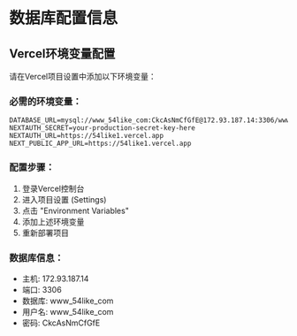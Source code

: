 # 数据库配置信息

## Vercel环境变量配置

请在Vercel项目设置中添加以下环境变量：

### 必需的环境变量：

```
DATABASE_URL=mysql://www_54like_com:CkcAsNmCfGfE@172.93.187.14:3306/www_54like_com
NEXTAUTH_SECRET=your-production-secret-key-here
NEXTAUTH_URL=https://54like1.vercel.app
NEXT_PUBLIC_APP_URL=https://54like1.vercel.app
```

### 配置步骤：

1. 登录Vercel控制台
2. 进入项目设置 (Settings)
3. 点击 "Environment Variables"
4. 添加上述环境变量
5. 重新部署项目

### 数据库信息：
- 主机: 172.93.187.14
- 端口: 3306
- 数据库: www_54like_com
- 用户名: www_54like_com
- 密码: CkcAsNmCfGfE
